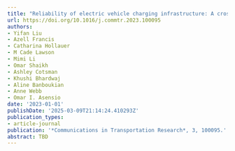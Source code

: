 ```yaml
---
title: "Reliability of electric vehicle charging infrastructure: A cross-lingual deep learning approach"
url: https://doi.org/10.1016/j.commtr.2023.100095
authors:
- Yifan Liu
- Azell Francis
- Catharina Hollauer
- M Cade Lawson
- Mimi Li
- Omar Shaikh
- Ashley Cotsman
- Khushi Bhardwaj
- Aline Banboukian
- Anne Webb
- Omar I. Asensio
date: '2023-01-01'
publishDate: '2025-03-09T21:14:24.410293Z'
publication_types:
- article-journal
publication: '*Communications in Transportation Research*, 3, 100095.'
abstract: TBD
---
```

